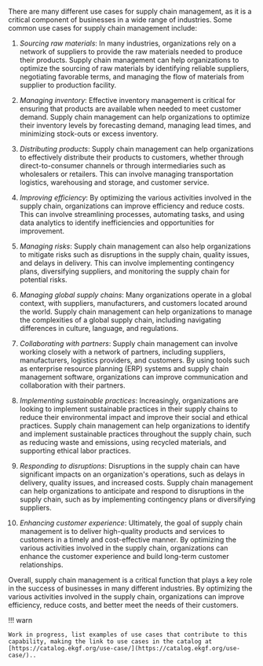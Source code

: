 There are many different use cases for supply chain management, as it is a critical component of businesses in a wide range of industries. Some common use cases for supply chain management include:

1. _Sourcing raw materials_: In many industries, organizations rely on a network of suppliers to provide the raw materials needed to produce their products. Supply chain management can help organizations to optimize the sourcing of raw materials by identifying reliable suppliers, negotiating favorable terms, and managing the flow of materials from supplier to production facility.


2. _Managing inventory_: Effective inventory management is critical for ensuring that products are available when needed to meet customer demand. Supply chain management can help organizations to optimize their inventory levels by forecasting demand, managing lead times, and minimizing stock-outs or excess inventory.


3. _Distributing products_: Supply chain management can help organizations to effectively distribute their products to customers, whether through direct-to-consumer channels or through intermediaries such as wholesalers or retailers. This can involve managing transportation logistics, warehousing and storage, and customer service.


4. _Improving efficiency_: By optimizing the various activities involved in the supply chain, organizations can improve efficiency and reduce costs. This can involve streamlining processes, automating tasks, and using data analytics to identify inefficiencies and opportunities for improvement.


5. _Managing risks_: Supply chain management can also help organizations to mitigate risks such as disruptions in the supply chain, quality issues, and delays in delivery. This can involve implementing contingency plans, diversifying suppliers, and monitoring the supply chain for potential risks.


6. _Managing global supply chains_: Many organizations operate in a global context, with suppliers, manufacturers, and customers located around the world. Supply chain management can help organizations to manage the complexities of a global supply chain, including navigating differences in culture, language, and regulations.


7. _Collaborating with partners_: Supply chain management can involve working closely with a network of partners, including suppliers, manufacturers, logistics providers, and customers. By using tools such as enterprise resource planning (ERP) systems and supply chain management software, organizations can improve communication and collaboration with their partners.


8. _Implementing sustainable practices_: Increasingly, organizations are looking to implement sustainable practices in their supply chains to reduce their environmental impact and improve their social and ethical practices. Supply chain management can help organizations to identify and implement sustainable practices throughout the supply chain, such as reducing waste and emissions, using recycled materials, and supporting ethical labor practices.


9. _Responding to disruptions_: Disruptions in the supply chain can have significant impacts on an organization's operations, such as delays in delivery, quality issues, and increased costs. Supply chain management can help organizations to anticipate and respond to disruptions in the supply chain, such as by implementing contingency plans or diversifying suppliers.


10. _Enhancing customer experience_: Ultimately, the goal of supply chain management is to deliver high-quality products and services to customers in a timely and cost-effective manner. By optimizing the various activities involved in the supply chain, organizations can enhance the customer experience and build long-term customer relationships.

Overall, supply chain management is a critical function that plays a key role in the success of businesses in many different industries. By optimizing the various activities involved in the supply chain, organizations can improve efficiency, reduce costs, and better meet the needs of their customers.





!!! warn

    Work in progress, list examples of use cases that contribute to this capability, making the link to use cases in the catalog at [https://catalog.ekgf.org/use-case/](https://catalog.ekgf.org/use-case/)..
